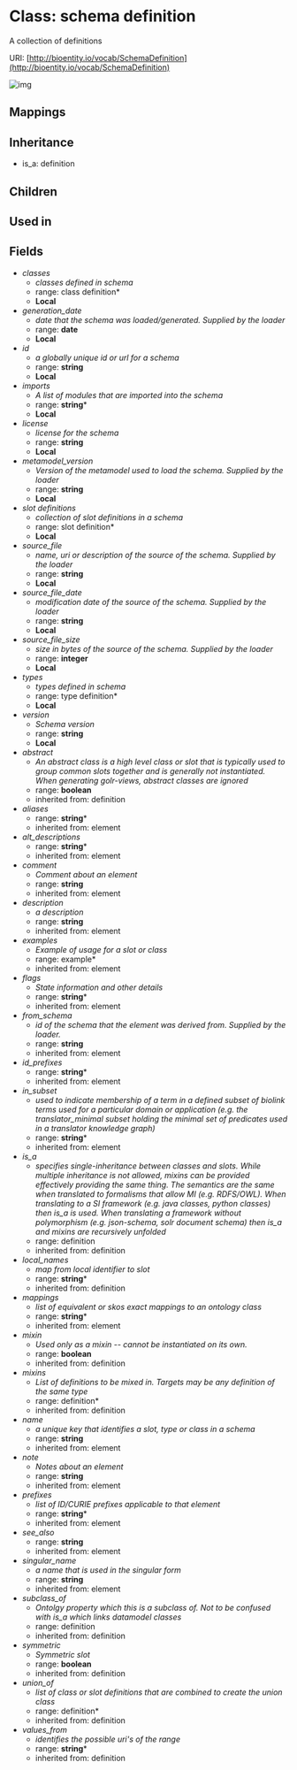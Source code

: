 # Class: schema definition


A collection of definitions

URI: [http://bioentity.io/vocab/SchemaDefinition](http://bioentity.io/vocab/SchemaDefinition)

![img](http://yuml.me/diagram/nofunky;dir:TB/class/\[SchemaDefinition|id:string;version:string%20%3F;imports:string%20*;license:string%20%3F;metamodel_version:string%20%3F;source_file:string%20%3F;source_file_size:integer%20%3F;source_file_date:string%20%3F;generation_date:date%20%3F;name(i):string;singular_name(i):string%20%3F;description(i):string%20%3F;note(i):string%20%3F;comment(i):string%20%3F;see_also(i):string%20%3F;flags(i):string%20*;prefixes(i):string%20*;aliases(i):string%20*;mappings(i):string%20*;id_prefixes(i):string%20*;in_subset(i):string%20*;from_schema(i):string%20%3F;alt_descriptions(i):string%20*;mixin(i):boolean%20%3F;abstract(i):boolean%20%3F;local_names(i):string%20*;values_from(i):string%20*;symmetric(i):boolean%20%3F]-%20subclass_of(i)%20%3F>\[Definition],%20\[SchemaDefinition]-%20union_of(i)%20*>\[Definition],%20\[SchemaDefinition]-%20mixins(i)%20*>\[Definition],%20\[SchemaDefinition]-%20is_a(i)%20%3F>\[Definition],%20\[SchemaDefinition]++-%20examples(i)%20*>\[Example],%20\[SchemaDefinition]++-%20classes%20*>\[ClassDefinition],%20\[SchemaDefinition]++-%20slots%20*>\[SlotDefinition],%20\[SchemaDefinition]++-%20types%20*>\[TypeDefinition],%20\[Definition]^-\[SchemaDefinition])
## Mappings

## Inheritance

 *  is_a: definition
## Children

## Used in

## Fields

 * _classes_
    * _classes defined in schema_
    * range: class definition*
    * __Local__
 * _generation_date_
    * _date that the schema was loaded/generated.  Supplied by the loader_
    * range: **date**
    * __Local__
 * _id_
    * _a globally unique id or url for a schema_
    * range: **string**
    * __Local__
 * _imports_
    * _A list of modules that are imported into the schema_
    * range: **string***
    * __Local__
 * _license_
    * _license for the schema_
    * range: **string**
    * __Local__
 * _metamodel_version_
    * _Version of the metamodel used to load the schema. Supplied by the loader_
    * range: **string**
    * __Local__
 * _slot definitions_
    * _collection of slot definitions in a schema_
    * range: slot definition*
    * __Local__
 * _source_file_
    * _name, uri or description of the source of the schema.  Supplied by the loader_
    * range: **string**
    * __Local__
 * _source_file_date_
    * _modification date of the source of the schema.  Supplied by the loader_
    * range: **string**
    * __Local__
 * _source_file_size_
    * _size in bytes of the source of the schema.  Supplied by the loader_
    * range: **integer**
    * __Local__
 * _types_
    * _types defined in schema_
    * range: type definition*
    * __Local__
 * _version_
    * _Schema version_
    * range: **string**
    * __Local__
 * _abstract_
    * _An abstract class is a high level class or slot that is typically used to group common slots together and is generally not instantiated. When generating golr-views, abstract classes are ignored_
    * range: **boolean**
    * inherited from: definition
 * _aliases_
    * range: **string***
    * inherited from: element
 * _alt_descriptions_
    * range: **string***
    * inherited from: element
 * _comment_
    * _Comment about an element_
    * range: **string**
    * inherited from: element
 * _description_
    * _a description_
    * range: **string**
    * inherited from: element
 * _examples_
    * _Example of usage for a slot or class_
    * range: example*
    * inherited from: element
 * _flags_
    * _State information and other details_
    * range: **string***
    * inherited from: element
 * _from_schema_
    * _id of the schema that the element was derived from.  Supplied by the loader._
    * range: **string**
    * inherited from: element
 * _id_prefixes_
    * range: **string***
    * inherited from: element
 * _in_subset_
    * _used to indicate membership of a term in a defined subset of biolink terms used for a particular domain or application (e.g. the translator_minimal subset holding the minimal set of predicates used in a translator knowledge graph)_
    * range: **string***
    * inherited from: element
 * _is_a_
    * _specifies single-inheritance between classes and slots. While multiple inheritance is not allowed, mixins can be provided effectively providing the same thing. The semantics are the same when translated to formalisms that allow MI (e.g. RDFS/OWL). When translating to a SI framework (e.g. java classes, python classes) then is_a is used. When translating a framework without polymorphism (e.g. json-schema, solr document schema) then is_a and mixins are recursively unfolded_
    * range: definition
    * inherited from: definition
 * _local_names_
    * _map from local identifier to slot_
    * range: **string***
    * inherited from: definition
 * _mappings_
    * _list of equivalent or skos exact mappings to an ontology class_
    * range: **string***
    * inherited from: element
 * _mixin_
    * _Used only as a mixin -- cannot be instantiated on its own._
    * range: **boolean**
    * inherited from: definition
 * _mixins_
    * _List of definitions to be mixed in. Targets may be any definition of the same type_
    * range: definition*
    * inherited from: definition
 * _name_
    * _a unique key that identifies a slot, type or class in a schema_
    * range: **string**
    * inherited from: element
 * _note_
    * _Notes about an element_
    * range: **string**
    * inherited from: element
 * _prefixes_
    * _list of ID/CURIE prefixes applicable to that element_
    * range: **string***
    * inherited from: element
 * _see_also_
    * range: **string**
    * inherited from: element
 * _singular_name_
    * _a name that is used in the singular form_
    * range: **string**
    * inherited from: element
 * _subclass_of_
    * _Ontolgy property which this is a subclass of. Not to be confused with is_a which links datamodel classes_
    * range: definition
    * inherited from: definition
 * _symmetric_
    * _Symmetric slot_
    * range: **boolean**
    * inherited from: definition
 * _union_of_
    * _list of class or slot definitions that are combined to create the union class_
    * range: definition*
    * inherited from: definition
 * _values_from_
    * _identifies the possible uri's of the range_
    * range: **string***
    * inherited from: definition
